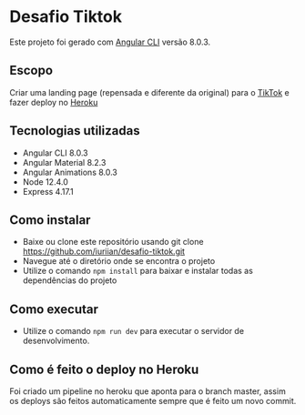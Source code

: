 # Desafio Tiktok

Este projeto foi gerado com [Angular CLI](https://github.com/angular/angular-cli) versão 8.0.3.

## Escopo

Criar uma landing page (repensada e diferente da original) para o [TikTok](https://www.tiktok.com/trending?lang=en) e fazer deploy no [Heroku](https://www.heroku.com/)

## Tecnologias utilizadas

- Angular CLI 8.0.3
- Angular Material 8.2.3
- Angular Animations 8.0.3
- Node 12.4.0
- Express 4.17.1

## Como instalar

- Baixe ou clone este repositório usando git clone https://github.com/iuriian/desafio-tiktok.git
- Navegue até o diretório onde se encontra o projeto
- Utilize o comando `npm install` para baixar e instalar todas as dependências do projeto

## Como executar

- Utilize o comando `npm run dev` para executar o servidor de desenvolvimento.

## Como é feito o deploy no Heroku

Foi criado um pipeline no heroku que aponta para o branch master, assim os deploys são feitos automaticamente sempre que é feito um novo commit.
